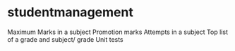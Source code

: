 # studentmanagement

Maximum Marks in a subject
Promotion marks
Attempts in a subject
Top list of a grade and subject/ grade
Unit tests
